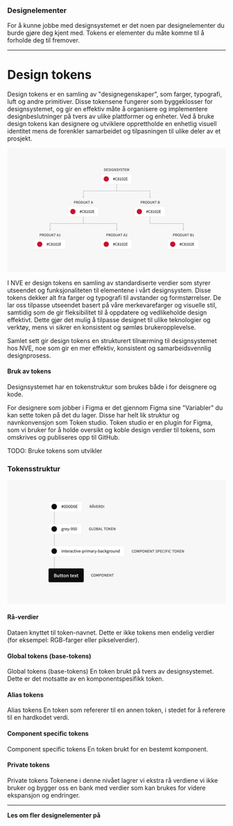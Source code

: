 <PageHeader title="Tokens" imagePath="tokens" pageLevel=1></PageHeader>

### Designelementer

For å kunne jobbe med designsystemet er det noen par designelementer du burde gjøre deg kjent med. Tokens er elementer du måte komme til å forholde deg til fremover.

<hr>

# Design tokens

Design tokens er en samling av "designegenskaper", som farger, typografi, luft og andre primitiver. Disse tokensene fungerer som byggeklosser for designsystemet, og gir en effektiv måte å organisere og implementere designbeslutninger på tvers av ulike plattformer og enheter. Ved å bruke design tokens kan designere og utviklere opprettholde en enhetlig visuell identitet mens de forenkler samarbeidet og tilpasningen til ulike deler av et prosjekt.

<img src="../../assets/images/tokens.png" width="auto">

I NVE er design tokens en samling av standardiserte verdier som styrer utseendet og funksjonaliteten til elementene i vårt designsystem. Disse tokens dekker alt fra farger og typografi til avstander og formstørrelser. De lar oss tilpasse utseendet basert på våre merkevarefarger og visuelle stil, samtidig som de gir fleksibilitet til å oppdatere og vedlikeholde design effektivt. Dette gjør det mulig å tilpasse designet til ulike teknologier og verktøy, mens vi sikrer en konsistent og sømløs brukeropplevelse.

Samlet sett gir design tokens en strukturert tilnærming til designsystemet hos NVE, noe som gir en mer effektiv, konsistent og samarbeidsvennlig designprosess.

#### Bruk av tokens

Designsystemet har en tokenstruktur som brukes både i for deisgnere og kode.

For designere som jobber i Figma er det gjennom Figma sine "Variabler" du kan sette token på det du lager. Disse har helt lik struktur og navnkonvensjon som Token studio. Token studio er en plugin for Figma, som vi bruker for å holde oversikt og koble design verdier til tokens, som omskrives og publiseres opp til GitHub.

TODO: Bruke tokens som utvikler

### Tokensstruktur

<img src="../../assets/images/tokens2.png" width="auto">

#### Rå-verdier

Dataen knyttet til token-navnet. Dette er ikke tokens men endelig verdier (for eksempel: RGB-farger eller pikselverdier).

#### Global tokens (base-tokens)

Global tokens (base-tokens)
En token brukt på tvers av designsystemet. Dette er det motsatte av en komponentspesifikk token.

#### Alias tokens

Alias tokens
En token som refererer til en annen token, i stedet for å referere til en hardkodet verdi.

#### Component specific tokens

Component specific tokens
En token brukt for en bestemt komponent.

#### Private tokens

Private tokens
Tokenene i denne nivået lagrer vi ekstra rå verdiene vi ikke bruker og bygger oss en bank med verdier som kan brukes for videre ekspansjon og endringer.

<hr>

**Les om fler designelementer på**
<LinkButton URL="https://nve.frontify.com/" text="Profil og primitiver" :openInNewTab="true"/>
